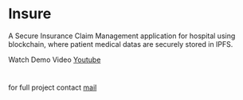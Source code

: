 # Insure
A Secure Insurance Claim Management application for hospital using blockchain, where patient medical datas  are securely stored in IPFS.

Watch Demo Video
[Youtube](https://youtu.be/R1Rdi7YHa_c)

#

for full project
contact  [mail](mailto:tshamil90@gmail.com)
